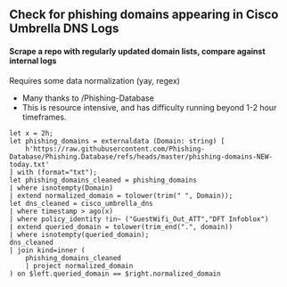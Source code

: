 ## Check for phishing domains appearing in Cisco Umbrella DNS Logs
#### Scrape a repo with regularly updated domain lists, compare against internal logs

<p>Requires some data normalization (yay, regex)</p>

- Many thanks to /Phishing-Database
- This is resource intensive, and has difficulty running beyond 1-2 hour timeframes.

```kusto
let x = 2h;
let phishing_domains = externaldata (Domain: string) [
    h'https://raw.githubusercontent.com/Phishing-Database/Phishing.Database/refs/heads/master/phishing-domains-NEW-today.txt'
] with (format="txt");
let phishing_domains_cleaned = phishing_domains
| where isnotempty(Domain)
| extend normalized_domain = tolower(trim(" ", Domain));
let dns_cleaned = cisco_umbrella_dns
| where timestamp > ago(x)
| where policy_identity !in~ ("GuestWifi_Out_ATT","DFT Infoblox")
| extend queried_domain = tolower(trim_end(".", domain))
| where isnotempty(queried_domain);
dns_cleaned
| join kind=inner (
    phishing_domains_cleaned
    | project normalized_domain
) on $left.queried_domain == $right.normalized_domain
```
